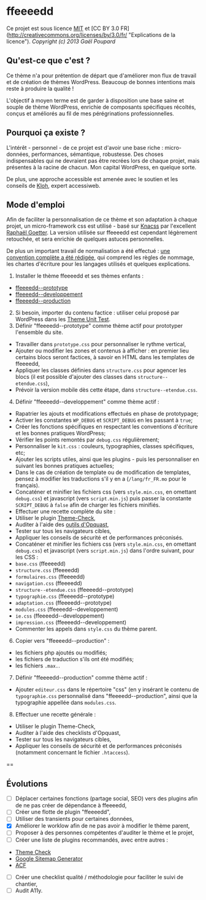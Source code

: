 ffeeeedd
========

Ce projet est sous licence [MIT](http://opensource.org/licenses/MIT "The MIT licence") et [CC BY 3.0 FR] (http://creativecommons.org/licenses/by/3.0/fr/ "Explications de la licence").
*Copyright (c) 2013 Gaël Poupard*

Qu'est-ce que c'est ?
---------------------

Ce thème n'a pour prétention de départ que d'améliorer mon flux de travail et de création de thèmes WordPress. Beaucoup de bonnes intentions mais reste à produire la qualité !

L'objectif à moyen terme est de garder à disposition une base saine et souple de thème WordPress, enrichie de composants spécifiques récoltés, conçus et améliorés au fil de mes pérégrinations professionnelles.

Pourquoi ça existe ?
--------------------

L'intérêt - personnel - de ce projet est d'avoir une base riche : micro-données, performances, sémantique, robustesse. Des choses indispensables qui ne devraient pas être recrées lors de chaque projet, mais présentes à la racine de chacun. Mon capital WordPress, en quelque sorte.

De plus, une approche accessible est amenée avec le soutien et les conseils de [Kloh](http://www.kloh.ch/ "Kloh.ch"), expert accessiweb.

Mode d'emploi
-------------

Afin de faciliter la personnalisation de ce thème et son adaptation à chaque projet, un micro-framework css est utilisé - basé sur [Knacss](http://knacss.com/ "Knaccs.com") par l'excellent [Raphaël Goetter](http://goetter.fr/ "Goetter.fr"). La version utilisée sur ffeeeedd est cependant légèrement retouchée, et sera enrichie de quelques astuces personnelles.

De plus un important travail de normalisation a été effectué : [une convention complète a été rédigée](https://github.com/ffoodd/Convention "La convention sur GitHub"), qui comprend les règles de nommage, les chartes d'écriture pour les langages utilisés et quelques explications.

1. Installer le thème ffeeeedd et ses thèmes enfants :
 * [ffeeeedd--prototype](https://github.com/ffoodd/ffeeeedd--prototype)
 * [ffeeeedd--developpement](https://github.com/ffoodd/ffeeeedd--developpement)
 * [ffeeeedd--production](https://github.com/ffoodd/ffeeeedd--production)
2. Si besoin, importer du contenu factice : utiliser celui proposé par WordPress dans les [Theme Unit Test](http://codex.wordpress.org/Theme_Unit_Test).
3. Définir "ffeeeedd--prototype" comme thème actif pour prototyper l'ensemble du site.
 * Travailler dans `prototype.css` pour personnaliser le rythme vertical,
 * Ajouter ou modifier les zones et contenus à afficher : en premier lieu certains blocs seront factices, à savoir en HTML dans les templates de ffeeeedd,
 * Appliquer les classes définies dans `structure.css` pour agencer les blocs (il est possible d'ajouter des classes dans `structure--etendue.css`),
 * Prévoir la version mobile dès cette étape, dans `structure--etendue.css`.
4. Définir "ffeeeedd--developpement" comme thème actif :
 * Rapatrier les ajouts et modifications effectués en phase de prototypage;
 * Activer les constantes `WP_DEBUG` et `SCRIPT_DEBUG` en les passant à `true`;
 * Créer les fonctions spécifiques en respectant les conventions d'écriture et les bonnes pratiques WordPress;
 * Vérifier les points remontés par `debug.css` régulièrement;
 * Personnaliser le `kit.css` : couleurs, typographies, classes spécifiques, etc;
 * Ajouter les scripts utiles, ainsi que les plugins - puis les personnaliser en suivant les bonnes pratiques actuelles;
 * Dans le cas de création de template ou de modification de templates, pensez à modifier les traductions s'il y en a (`/lang/fr_FR.mo` pour le français).
 * Concaténer et minifier les fichiers css (vers `style.min.css`, en omettant `debug.css`) et javascript (vers `script.min.js`) puis passer la constante `SCRIPT_DEBUG` à `false` afin de charger les fichiers minifiés.
 * Effectuer une recette complète du site :
  * Utiliser le plugin [Theme-Check](http://wordpress.org/plugins/theme-check/),
  * Auditer à l'aide des [outils d'Opquast](http://opquast.com/fr/#outils),
  * Tester sur tous les navigateurs cibles,
  * Appliquer les conseils de sécurité et de performances préconisés.
 * Concaténer et minifier les fichiers css (vers `style.min.css`, en omettant `debug.css`) et javascript (vers `script.min.js`) dans l'ordre suivant, pour les CSS :
  * `base.css` (ffeeeedd)
  * `structure.css` (ffeeeedd)
  * `formulaires.css` (ffeeeedd)
  * `navigation.css` (ffeeeedd)
  * `structure--etendue.css` (ffeeeedd--prototype)
  * `typographie.css` (ffeeeedd--prototype)
  * `adaptation.css` (ffeeeedd--prototype)
  * `modules.css` (ffeeeedd--developpement)
  * `ie.css` (ffeeeedd--developpement)
  * `impression.css` (ffeeeedd--developpement)
  * Commenter les appels dans `style.css` du thème parent.
6. Copier vers "ffeeeedd--production" :
 * les fichiers php ajoutés ou modifiés;
 * les fichiers de traduction s'ils ont été modifiés;
 * les fichiers `.max.`.
7. Définir "ffeeeedd--production" comme thème actif :
 * Ajouter `editeur.css` dans le répertoire "css" (en y insérant le contenu de `typographie.css` personnalisé dans "ffeeeedd--production", ainsi que la typographie appellée dans `modules.css`.
8. Effectuer une recette générale :
 * Utiliser le plugin Theme-Check,
 * Auditer à l'aide des checklists d'Opquast,
 * Tester sur tous les navigateurs cibles,
 * Appliquer les conseils de sécurité et de performances préconisés (notamment concernant le fichier `.htaccess`).

==

Évolutions
----------

- [ ] Déplacer certaines fonctions (partage social, SEO) vers des plugins afin de ne pas créer de dépendance à ffeeeedd,
- [ ] Créer une flotte de plugin "ffeeeedd",
- [ ] Utiliser des transients pour certaines données,
- [x] Améliorer le worklow afin de ne pas avoir à modifier le thème parent,
- [ ] Proposer à des personnes compétentes d'auditer le thème et le projet,
- [ ] Créer une liste de plugins recommandés, avec entre autres :
 - [Theme Check](http://wordpress.org/plugins/theme-check/)
 - [Google Sitemap Generator](http://wordpress.org/plugins/google-sitemap-generator/)
 - [ACF](http://www.advancedcustomfields.com/ 'Advanced Custom Fields')
- [ ] Créer une checklist qualité / méthodologie pour faciliter le suivi de chantier,
- [ ] Audit A11y.
